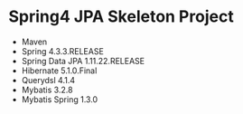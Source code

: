 # Spring4 JPA Skeleton Project

* Maven
* Spring 4.3.3.RELEASE
* Spring Data JPA 1.11.22.RELEASE
* Hibernate 5.1.0.Final
* Querydsl 4.1.4
* Mybatis 3.2.8
* Mybatis Spring 1.3.0


